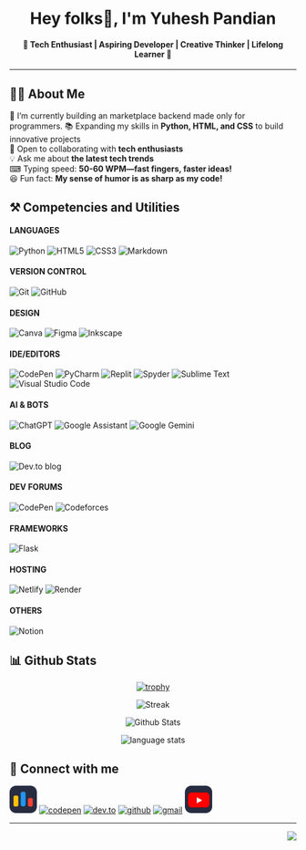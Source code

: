 <div align="center">


# Hey folks👋, I'm **Yuhesh Pandian** 
#### 🚀 Tech Enthusiast | Aspiring Developer | Creative Thinker | Lifelong Learner 🎯


</div>

---

## 👨‍💻 About Me

🤖 I’m currently building an marketplace backend made only for programmers.
📚 Expanding my skills in **Python, HTML, and CSS** to build innovative projects  
🤝 Open to collaborating with **tech enthusiasts**  
💡 Ask me about **the latest tech trends**  
⌨ Typing speed: **50-60 WPM—fast fingers, faster ideas!**  
😆 Fun fact: **My sense of humor is as sharp as my code!** 



## ⚒ Competencies and Utilities

#### LANGUAGES
![Python](https://img.shields.io/badge/python-3670A0?style=for-the-badge&logo=python&logoColor=ffdd54)
![HTML5](https://img.shields.io/badge/html5-%23E34F26.svg?style=for-the-badge&logo=html5&logoColor=white)
![CSS3](https://img.shields.io/badge/css3-%231572B6.svg?style=for-the-badge&logo=css3&logoColor=white)
![Markdown](https://img.shields.io/badge/markdown-%23000000.svg?style=for-the-badge&logo=markdown&logoColor=white)

#### VERSION CONTROL
![Git](https://img.shields.io/badge/git-%23F05033.svg?style=for-the-badge&logo=git&logoColor=white)
![GitHub](https://img.shields.io/badge/github-%23121011.svg?style=for-the-badge&logo=github&logoColor=white)

#### DESIGN
![Canva](https://img.shields.io/badge/Canva-%2300C4CC.svg?style=for-the-badge&logo=Canva&logoColor=white)
![Figma](https://img.shields.io/badge/figma-%23F24E1E.svg?style=for-the-badge&logo=figma&logoColor=white)
![Inkscape](https://img.shields.io/badge/Inkscape-e0e0e0?style=for-the-badge&logo=inkscape&logoColor=080A13)

#### IDE/EDITORS
![CodePen](https://img.shields.io/badge/CodePen-white?style=for-the-badge&logo=codepen&logoColor=black)
![PyCharm](https://img.shields.io/badge/pycharm-143?style=for-the-badge&logo=pycharm&logoColor=black&color=black&labelColor=green)
![Replit](https://img.shields.io/badge/Replit-DD1200?style=for-the-badge&logo=Replit&logoColor=white)
![Spyder](https://img.shields.io/badge/Spyder-838485?style=for-the-badge&logo=spyder%20ide&logoColor=maroon)
![Sublime Text](https://img.shields.io/badge/sublime_text-%23575757.svg?style=for-the-badge&logo=sublime-text&logoColor=important)
![Visual Studio Code](https://img.shields.io/badge/Visual%20Studio%20Code-0078d7.svg?style=for-the-badge&logo=visual-studio-code&logoColor=white)

#### AI & BOTS
![ChatGPT](https://img.shields.io/badge/chatGPT-74aa9c?style=for-the-badge&logo=openai&logoColor=white)
![Google Assistant](https://img.shields.io/badge/google%20assistant-4285F4?style=for-the-badge&logo=google%20assistant&logoColor=white)
![Google Gemini](https://img.shields.io/badge/google%20gemini-8E75B2?style=for-the-badge&logo=google%20gemini&logoColor=white)


#### BLOG
![Dev.to blog](https://img.shields.io/badge/dev.to-0A0A0A?style=for-the-badge&logo=dev.to&logoColor=white)


#### DEV FORUMS
![CodePen](https://img.shields.io/badge/Codepen-000000?style=for-the-badge&logo=codepen&logoColor=white)
![Codeforces](https://img.shields.io/badge/Codeforces-445f9d?style=for-the-badge&logo=Codeforces&logoColor=white)

#### FRAMEWORKS
![Flask](https://img.shields.io/badge/flask-%23000.svg?style=for-the-badge&logo=flask&logoColor=white)

#### HOSTING
![Netlify](https://img.shields.io/badge/netlify-%23000000.svg?style=for-the-badge&logo=netlify&logoColor=#00C7B7)
![Render](https://img.shields.io/badge/Render-%46E3B7.svg?style=for-the-badge&logo=render&logoColor=white)


#### OTHERS
![Notion](https://img.shields.io/badge/Notion-%23000000.svg?style=for-the-badge&logo=notion&logoColor=white)


## **📊 Github Stats**

  <div align="center">
 
  [![trophy](https://github-profile-trophy.vercel.app/?username=YuheshPandian&theme=tokyonight&no-frame=true&margin-w=15)]()
  
  ![Streak](https://github-readme-streak-stats-eight.vercel.app/?user=YuheshPandian&theme=tokyonight&date_format=j%20M%5B%20Y%5D&ring=4C8EDA&stroke=FFFFFF&dates=1D64D0&hide_border=true&count_private=true)
  
  ![Github Stats](https://github-readme-stats.vercel.app/api?username=YuheshPandian&theme=tokyonight&hide_border=true&count_private=true)
  
  ![language stats](https://github-readme-stats.vercel.app/api/top-langs/?username=YuheshPandian&hide_border=true&theme=tokyonight)
  
  </div>
  

## 🔗 Connect with me

<a href="https://codeforces.com/profile/YUHESH"><img src="codeforces.svg" width="48px"></a>
[![codepen](https://skillicons.dev/icons?i=codepen)](https://codepen.io/Yuheshpandian)
[![dev.to](https://skillicons.dev/icons?i=devto)](https://dev.to/yuheshpandian)
[![github](https://skillicons.dev/icons?i=github)](https://github.com/YuheshPandian)
[![gmail](https://skillicons.dev/icons?i=gmail)](mailto:yuheshpandian@gmail.com)
<a href="https://www.youtube.com/@yuhesh_pandian"><img src="youtube.svg" width="48px"></a>


---

<img align="right" src="https://komarev.com/ghpvc/?username=YuheshPandian&style=flat&color=1a1a5f&abbreviated=true" height="23px">
